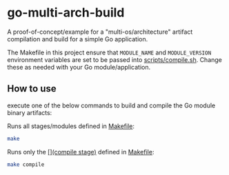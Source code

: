 # go-multi-arch-build
A proof-of-concept/example for a "multi-os/architecture" artifact compilation and build for a simple Go application.

The Makefile in this project ensure that `MODULE_NAME` and `MODULE_VERSION` environment variables are set to be passed into [scripts/compile.sh](scripts/compile.sh). Change these as needed with your Go module/application.

## How to use
execute one of the below commands to build and compile the Go module binary artifacts:

Runs all stages/modules defined in [Makefile](Makefile):
```bash
make
```

Runs only the [[](compile stage)](https://github.com/marcel-last/go-multi-arch-build/blob/6d7c59308b7fef73355e246c165e443358a5ae1e/Makefile#L12-L15) defined in [Makefile](Makefile):
```bash
make compile
```
